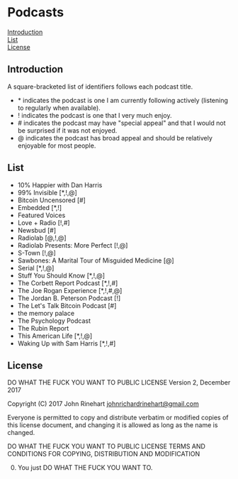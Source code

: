 # Podcasts
[Introduction](#introduction)  
[List](#list)  
[License](#license)

## Introduction
A square-bracketed list of identifiers follows each podcast title.  

 * \* indicates the podcast is one I am currently following actively (listening to regularly when available).  
 * ! indicates the podcast is one that I very much enjoy.  
 * \# indicates the podcast may have "special appeal" and that I would not be surprised if it was not enjoyed.  
 * @ indicates the podcast has broad appeal and should be relatively enjoyable for most people.

## List

 * 10% Happier with Dan Harris
 * 99% Invisible [\*,!,@]
 * Bitcoin Uncensored [#]
 * Embedded [\*,!]
 * Featured Voices
 * Love + Radio [!,#]
 * Newsbud [#]
 * Radiolab [@,!,@]
 * Radiolab Presents: More Perfect [!,@]
 * S-Town [!,@]
 * Sawbones: A Marital Tour of Misguided Medicine [@]
 * Serial [\*,!,@]
 * Stuff You Should Know [\*,!,@]
 * The Corbett Report Podcast [\*,!,#]
 * The Joe Rogan Experience [\*,!,#,@]
 * The Jordan B. Peterson Podcast [!]
 * The Let's Talk Bitcoin Podcast [#]
 * the memory palace
 * The Psychology Podcast
 * The Rubin Report
 * This American Life [\*,!,@]
 * Waking Up with Sam Harris [\*,!,#]

## License
DO WHAT THE FUCK YOU WANT TO PUBLIC LICENSE 
Version 2, December 2017 

Copyright (C) 2017 John Rinehart <johnrichardrinehart@gmail.com>

Everyone is permitted to copy and distribute verbatim or modified 
copies of this license document, and changing it is allowed as long 
as the name is changed. 

DO WHAT THE FUCK YOU WANT TO PUBLIC LICENSE 
TERMS AND CONDITIONS FOR COPYING, DISTRIBUTION AND MODIFICATION 

0. You just DO WHAT THE FUCK YOU WANT TO.
